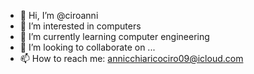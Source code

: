 - 👋 Hi, I’m @ciroanni
- 👀 I’m interested in computers
- 🌱 I’m currently learning computer engineering
- 💞️ I’m looking to collaborate on ...
- 📫 How to reach me: annicchiaricociro09@icloud.com

<!---
ciroanni/ciroanni is a ✨ special ✨ repository because its `README.md` (this file) appears on your GitHub profile.
You can click the Preview link to take a look at your changes.
--->

